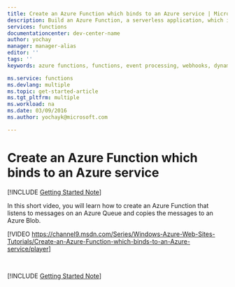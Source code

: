 ```yaml
---
title: Create an Azure Function which binds to an Azure service | Microsoft Azure
description: Build an Azure Function, a serverless application, which interacts with other Azure Services.
services: functions
documentationcenter: dev-center-name
author: yochay
manager: manager-alias
editor: ''
tags: ''
keywords: azure functions, functions, event processing, webhooks, dynamic compute, serverless architecture

ms.service: functions
ms.devlang: multiple
ms.topic: get-started-article
ms.tgt_pltfrm: multiple
ms.workload: na
ms.date: 03/09/2016
ms.author: yochayk@microsoft.com

---
```

# Create an Azure Function which binds to an Azure service
[!INCLUDE [Getting Started Note](../../includes/functions-getting-started.md)]

In this short video, you will learn how to create an Azure Function that listens to messages on an Azure Queue and copies the messages to an Azure Blob. 

[!VIDEO https://channel9.msdn.com/Series/Windows-Azure-Web-Sites-Tutorials/Create-an-Azure-Function-which-binds-to-an-Azure-service/player]

&nbsp;

[!INCLUDE [Getting Started Note](../../includes/functions-get-help.md)]

